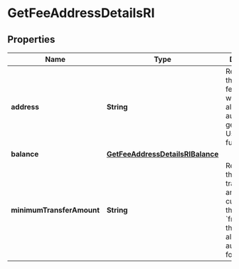 

# GetFeeAddressDetailsRI


## Properties

Name | Type | Description | Notes
------------ | ------------- | ------------- | -------------
**address** | **String** | Represents the specific fee address, which is always automatically generated. Users must fund it. | 
**balance** | [**GetFeeAddressDetailsRIBalance**](GetFeeAddressDetailsRIBalance.md) |  | 
**minimumTransferAmount** | **String** | Represents the minimum transfer amount of the currency in the &#x60;fromAddress&#x60; that can be allowed for an automatic forwarding. | 



